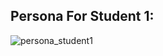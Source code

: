 ## Persona For Student 1:

![persona_student1](https://user-images.githubusercontent.com/61627416/147766251-e2598f2a-9757-4628-8c60-690871d2ed56.jpg)
